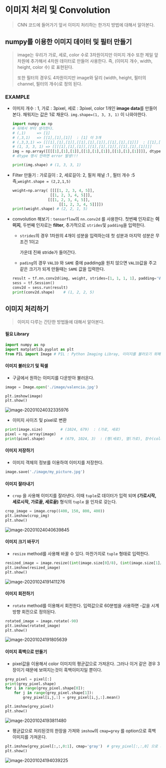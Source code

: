 # 이미지 처리 및 Convolution

> CNN 코드에 들어가기 앞서 이미지 처리하는 한가지 방법에 대해서 알아본다.



## numpy를 이용한 이미지 데이터 및 필터 만들기

> image는  우리가 가로, 세로, color 수로 3차원이지만  이미지 개수 또한 제일 앞 차원에 추가해서 4차원 데이터로 만들어 사용한다. 즉, (이미지 개수, width, height, color 수) 로 표현된다.
>
> 또한 필터의 경우도 4차원이지만 image와 달리  (width, height, 필터의 channel, 필터의 개수)로 정의 된다.

### EXAMPLE

* 이미지 개수 : 1, 가로 : 3pixel, 세로 : 3pixel,  color 1개인 **image data**를 만들어 본다. 채워지는 값은 1로 채운다.  `img.shape=(1, 3, 3, 1)` 이 나와야한다.

  ```python
  import numpy as np
  # 뒤에서 부터 생각한다.
  # (,1)     => [1]
  # (,3,1)   => [[1],[1],[1]]  : [1] 이 3개
  # (,3,3,1) => [[[1],[1],[1]],[[1],[1],[1]],[[1],[1],[1]]]  : [[1],[1],[1]] 이 3개
  # (1, 3, 3, 1) => [[[[1],[1],[1]],[[1],[1],[1]],[[1],[1],[1]]]]
  img = np.array([[[[1],[1],[1]],[[1],[1],[1]],[[1],[1],[1]]]], dtype=np.float32)
  # dtype 명시 안하면 error 발생!!!
  
  print(img.shape) # (1, 3, 3, 1)
  ```



* Filter 만들기 :   가로길이 : 2, 세로길이: 2, 필처 채널 :1 , 필터 개수 :5 즉,`weight.shape = (2,2,1,5)` 

  ```python
  weight=np.array( [[[[1, 2, 3, 4, 5]],
  		           [[1, 2, 3, 4, 5]]],
          		  [[[1, 2, 3, 4, 5]],
            		   [[1, 2, 3, 4, 5]]]])
  print(weight.shape) # (2, 2, 1, 5)
  
  ```



* convolution 해보기 : `tensorflow`의 `nn.conv2d` 를 사용한다. 첫번째 인자로는 **이미지**, 두번째 인자로는 **filter**, 추가적으로 `strides`및 `padding`을 입력한다. 

  * `strides`의 경우 1차원의 4개이 성분을 입력하는데 첫 성분과 마지막 성분은 무조건 1이고

    가운데  진짜 stride가 들어간다.

  * `pading`의 경우 `VALID` 와 `SAME` 중에 padding을 원치 않으면 `VALID`값을 주고 같은 크기가 되게 만들때는 `SAME` 값을 입력한다.

  ```python
  result = tf.nn.conv2d(img, weight, strides=[1, 1, 1, 1], padding='VALID')
  sess = tf.Session()
  conv2d = sess.run(result)
  print(conv2d.shape)    # (1, 2, 2, 5)
  ```





## 이미지 처리하기

> 이미지 다루는 간단한 방법들에 대해서 알아본다.

#### 필요 Library

```python
import numpy as np
import matplotlib.pyplot as plt
from PIL import Image # PIL : Python Imaging Libray, 이미지를 불러오기 위해 사용
```



#### 이미지 불러오기 및 픽셀

* 구글에서 원하는 이미지를 다운받아 불러온다.

```python
image = Image.open('./image/valencia.jpg')

plt.imshow(image)
plt.show()
```

![image-20201024032335976](markdown-images/image-20201024032335976.png)

* 이미지 사이즈 및 pixel로 변환

```python
print(image.size)        # (1024, 679)  : (가로, 세로)
pixel = np.array(image)
print(pixel.shape)       # (679, 1024, 3)  : (행(세로), 열(가로), 장수(color수))
```



#### 이미지 저장하기

* 이미지 객체의 정보를 이용하여 이미지를 저장한다.

```python
image.save('./image/my_picture.jpg')
```



#### 이미지 잘라내기

* `crop` 을 사용해 이미지를 잘라낸다. 이때 `tuple`로 데이터가 입력 되며 **(가로시작, 세로시작, 가로끝, 세로끝)**  형식의 `tuple` 을 인자로 갖는다.

```python
crop_image = image.crop((400, 150, 800, 400))
plt.imshow(crop_img)
plt.show()
```

![image-20201024040639845](markdown-images/image-20201024040639845.png)



#### 이미지 크기 바꾸기

* `resize` method를 사용해 바꿀 수 있다. 마찬가지로 `tuple` 형태로 입력한다.

```python
resized_image = image.resize((int(image.size[0]/8), (int(image.size[1]/8))))
plt.imshow(resized_image)
plt.show()
```

![image-20201024191411276](markdown-images/image-20201024191411276.png)



#### 이미지 회전하기

* `rotate` method를 이용해서 회전한다. 입력값으로  60분법을 사용하면 -값을 시계방향 회전으로 정의된다.

```python
rotated_image = image.rotate(-90)
plt.imshow(rotated_image)
plt.show()
```

![image-20201024191805639](markdown-images/image-20201024191805639.png)





#### 이미지 흑백으로 만들기

* pixel값을 이용해서 color 이미지의 평균값으로 가져온다. 그러나 이거 같은 경우 3장이기 때문에 보여지는것이 흑백이미지일 뿐이다.

```python
grey_pixel = pixel[:]
print(grey_pixel.shape)
for i in range(grey_pixel.shape[0]):
    for j in range(grey_pixel.shape[1]):
        grey_pixel[i,j,:] = grey_pixel[i,j,:].mean()

plt.imshow(grey_pixel)
plt.show() 
```

![image-20201024193811480](markdown-images/image-20201024193811480.png)

* 평균값으로 처리된것의 한장을 가져와 `imshow`의  `cmap=grey` 를 option으로 흑백 이미지를 가져온다.

```python
plt.imshow(grey_pixel[:,:,0:1], cmap='gray')  # grey_pixel[:,:,0] 으로 가져오면 shape이 2D가 된다.
plt.show()
```

![image-20201024194039225](markdown-images/image-20201024194039225.png)